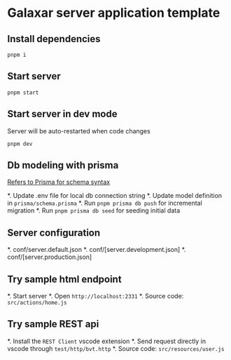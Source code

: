 # Galaxar server application template

## Install dependencies

```
pnpm i
```

## Start server

```
pnpm start
```

## Start server in dev mode

Server will be auto-restarted when code changes

```
pnpm dev
```

## Db modeling with prisma

[Refers to Prisma for schema syntax](https://www.prisma.io/docs/getting-started)

*. Update .env file for local db connection string
*. Update model definition in `prisma/schema.prisma`
*. Run `pnpm prisma db push` for incremental migration
*. Run `pnpm prisma db seed` for seeding initial data

## Server configuration

*. conf/server.default.json
*. conf/[server.development.json]
*. conf/[server.production.json]

## Try sample html endpoint

*. Start server
*. Open `http://localhost:2331`
*. Source code: `src/actions/home.js`

## Try sample REST api

*. Install the `REST Client` vscode extension
*. Send request directly in vscode through `test/http/bvt.http`
*. Source code: `src/resources/user.js`


